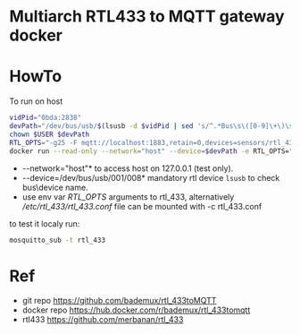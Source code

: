 
# Multiarch RTL433 to MQTT gateway docker

# HowTo
To run on host 
```bash
vidPid="0bda:2838"
devPath="/dev/bus/usb/$(lsusb -d $vidPid | sed 's/^.*Bus\s\([0-9]\+\)\sDevice\s\([0-9]\+\).*$/\1\/\2/g')"
chown $USER $devPath
RTL_OPTS="-g25 -F mqtt://localhost:1883,retain=0,devices=sensors/rtl_433/P[protocol:255]/C[channel:0] -M newmodel -M protocol -M time:iso"
docker run --read-only --network="host" --device=$devPath -e RTL_OPTS="$RTL_OPTS" bademux/rtl_433tomqtt:latest
```

- --network="host"* to access host on 127.0.0.1 (test only).
- --device=/dev/bus/usb/001/008* mandatory rtl device ```lsusb``` to check bus\device name.
- use env var *RTL_OPTS* arguments to rtl_433, alternatively */etc/rtl_433/rtl_433.conf* file can be mounted with -c rtl_433.conf

to test it localy run:
```bash
mosquitto_sub -t rtl_433
```

# Ref
- git repo https://github.com/bademux/rtl_433toMQTT
- docker repo https://hub.docker.com/r/bademux/rtl_433tomqtt
- rtl433 https://github.com/merbanan/rtl_433
